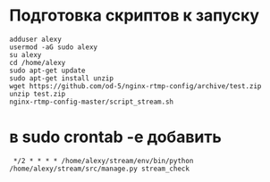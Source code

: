 # Подготовка скриптов к запуску
```
adduser alexy
usermod -aG sudo alexy
su alexy
cd /home/alexy
sudo apt-get update
sudo apt-get install unzip
wget https://github.com/od-5/nginx-rtmp-config/archive/test.zip
unzip test.zip
nginx-rtmp-config-master/script_stream.sh

```
# в sudo crontab -e добавить
```
 */2 * * * * /home/alexy/stream/env/bin/python /home/alexy/stream/src/manage.py stream_check
```
